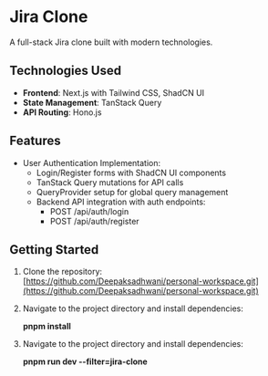 # Jira Clone

A full-stack Jira clone built with modern technologies.

## Technologies Used

- **Frontend**: Next.js with Tailwind CSS, ShadCN UI
- **State Management**: TanStack Query
- **API Routing**: Hono.js 

## Features

- User Authentication Implementation:
  - Login/Register forms with ShadCN UI components
  - TanStack Query mutations for API calls
  - QueryProvider setup for global query management
  - Backend API integration with auth endpoints:
    - POST /api/auth/login
    - POST /api/auth/register

## Getting Started

1. Clone the repository:  
   [https://github.com/Deepaksadhwani/personal-workspace.git](https://github.com/Deepaksadhwani/personal-workspace.git)

2. Navigate to the project directory and install dependencies:  
  
     **pnpm install** 
    
2. Navigate to the project directory and install dependencies:  
    
    **pnpm run dev --filter=jira-clone**